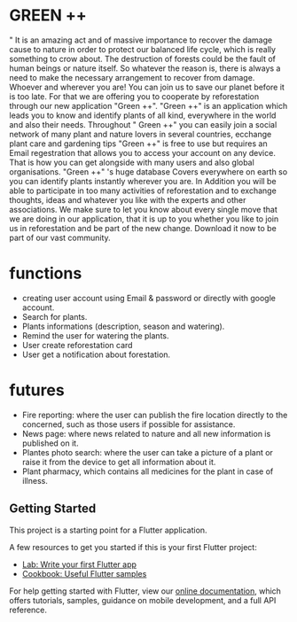 # GREEN ++

" It is an amazing act and of massive importance to recover the damage cause to nature in order to protect our balanced life cycle, which is really something to crow about.
The destruction of forests could be the fault of human beings or nature itself. So whatever the reason is, there is always a need to make the necessary arrangement to recover from damage. Whoever and wherever you are! You can join us to save our planet before it is too late. For that we are offering you to cooperate by reforestation through our new application "Green ++".
"Green ++" is an application which leads you to know and identify plants of all kind, everywhere in the world and also their needs.
Throughout " Green ++" you can easily join a social network of many plant and nature lovers in several countries, ecchange plant care and gardening tips
   "Green ++" is free to use but requires an Email regestration that allows you to access your account on any device. That is how you can get alongside with many users and also global organisations.
  "Green ++" 's huge database Covers everywhere on earth so you can identify plants instantly wherever you are.
In Addition you will be able to participate in too many activities of reforestation and to exchange thoughts, ideas and whatever you like with the experts and other associations.
We make sure to let you know about every single move that we are doing in our application, that it is up to you whether you like to join us in reforestation and be part of  the new change. 
 Download it now to be part of our vast community.
 
 # functions
 
- creating user account using Email & password or directly with google account.
- Search for plants.
- Plants informations (description, season and watering).
- Remind the user for watering the plants.
- User create reforestation card
- User get a notification about forestation.
 
 # futures
 
- Fire reporting: where the user can publish the fire location directly to the concerned, such as those users if possible for assistance.
- News page: where news related to nature and all new information is published on it.
- Plantes photo search: where the user can take a picture of a plant or raise it from the device to get all information about it.
- Plant pharmacy, which contains all medicines for the plant in case of illness.

## Getting Started

This project is a starting point for a Flutter application.

A few resources to get you started if this is your first Flutter project:

- [Lab: Write your first Flutter app](https://flutter.dev/docs/get-started/codelab)
- [Cookbook: Useful Flutter samples](https://flutter.dev/docs/cookbook)

For help getting started with Flutter, view our
[online documentation](https://flutter.dev/docs), which offers tutorials,
samples, guidance on mobile development, and a full API reference.
